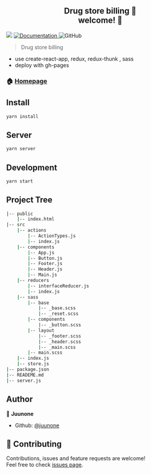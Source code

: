 <h2 align="center">Drug store billing 💸<br />welcome! 👋</h2>
<p>
  <img src="https://img.shields.io/badge/version-1.0.1-blue.svg?cacheSeconds=2592000" />
  <a href="https://github.com/juunone/drugstore-billing">
    <img alt="Documentation" src="https://img.shields.io/badge/documentation-yes-brightgreen.svg" target="_blank" />
  </a>
  <a>
    <img alt="GitHub" src="https://img.shields.io/github/license/juunone/drugstore-billing.svg">
  </img>
</p>

> Drug store billing 
- use create-react-app, redux, redux-thunk , sass
- deploy with gh-pages

### 🏠 [Homepage](https://juunone.github.io/drugstore-billing)

## Install

```sh
yarn install
```

## Server

```sh
yarn server
```

## Development

```sh
yarn start
```

## Project Tree
```sh
|-- public
    |-- index.html
|-- src
    |-- actions
        |-- ActionTypes.js
        |-- index.js
    |-- components
        |-- App.js
        |-- Button.js
        |-- Footer.js
        |-- Header.js
        |-- Main.js
    |-- reducers
        |-- interfaceReducer.js
        |-- index.js
    |-- sass
        |-- base
            |-- _base.scss
            |-- _reset.scss
        |-- components
            |-- _button.scss
        |-- layout
            |-- _footer.scss
            |-- _header.scss
            |-- _main.scss
        |-- main.scss
    |-- index.js
    |-- store.js
|-- package.json
|-- READEME.md
|-- server.js
```

## Author

👤 **Juunone**

* Github: [@juunone](https://github.com/juunone)

## 🤝 Contributing

Contributions, issues and feature requests are welcome!<br />Feel free to check [issues page](https://github.com/juunone/drugstore-billing/issues).
